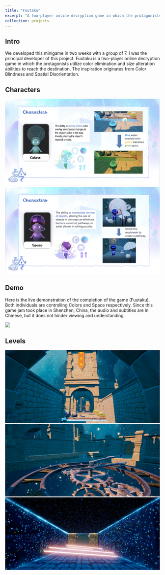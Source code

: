 ```yaml
---
title: "Fuutaku"
excerpt: "A two-player online decryption game in which the protagonists utilize color elimination and size alteration abilities to reach the destination. Click in to see demo video and more information. <br/><img src='/images/Fu3.png'>"
collection: projects
---
```


## Intro

We developed this minigame in two weeks with a group of 7. I was the principal developer of this project.
Fuutaku is a two-player online decryption game in which the protagonists utilize color elimination and size alteration abilities to reach the destination. The inspiration originates from Color Blindness and Spatial Disorientation.

## Characters

<img src="/images/Fu1.png">

<img src="/images/Fu2.png">

## Demo

Here is the live demonstration of the completion of the game (Fuutaku). Both individuals are controlling Colors and Space respectively. Since this game jam took place in Shenzhen, China, the audio and subtitles are in Chinese, but it does not hinder viewing and understanding.

[![](https://markdown-videos-api.jorgenkh.no/youtube/MQIRofAOoHY)](https://youtu.be/MQIRofAOoHY)

## Levels

<img src="/images/Fu3.png">

<img src="/images/Fu4.png">

<img src="/images/Fu5.png">
